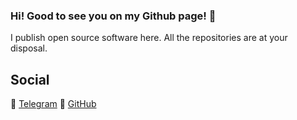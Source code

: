 ### Hi! Good to see you on my Github page! 👋
I publish open source software here. All the repositories are at your disposal.

## Social
🌌 <a href="https://t.me/sata30">Telegram</a>
🌌 <a href="https://github.com/rodukov">GitHub</a>
